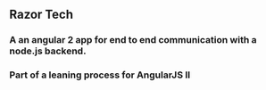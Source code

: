 ## Razor Tech
### A an angular 2 app for end to end communication with a node.js backend.
### Part of a leaning process for AngularJS II
